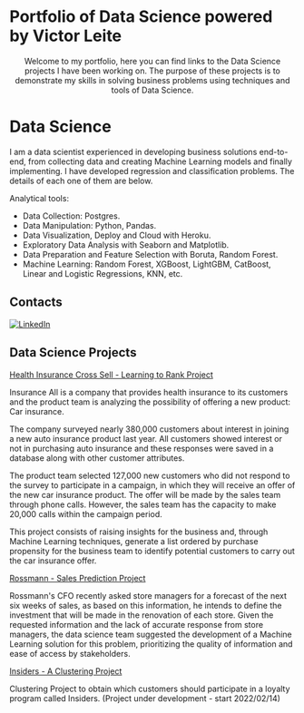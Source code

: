 # Portfolio of Data Science powered by Victor Leite

<p align=center>
Welcome to my portfolio, here you can find links to the Data Science projects I have been working on. The purpose of these projects is to demonstrate my skills in solving business problems using techniques and tools of Data Science.
</p>


# Data Science

I am a data scientist experienced in developing business solutions end-to-end, from collecting data and creating Machine Learning models and finally implementing.
I have developed regression and classification problems. The details of each one of them are below.

Analytical tools:
- Data Collection: Postgres.
- Data Manipulation: Python, Pandas.
- Data Visualization, Deploy and Cloud with Heroku.
- Exploratory Data Analysis with Seaborn and Matplotlib.
- Data Preparation and Feature Selection with Boruta, Random Forest.
- Machine Learning: Random Forest, XGBoost, LightGBM, CatBoost, Linear and Logistic Regressions, KNN, etc.

## Contacts



[<img alt="LinkedIn" src="https://img.shields.io/badge/LinkedIn-0077B5?style=for-the-badge&logo=linkedin&logoColor=white"/>](https://www.linkedin.com/in/lbvictor)

## Data Science Projects

[Health Insurance Cross Sell - Learning to Rank Project](https://github.com/lbVictor/Health_Insurance_Cross_Sell)

Insurance All is a company that provides health insurance to its customers and the product team is analyzing the possibility of offering a new product: Car insurance.

The company surveyed nearly 380,000 customers about interest in joining a new auto insurance product last year. All customers showed interest or not in purchasing auto insurance and these responses were saved in a database along with other customer attributes.

The product team selected 127,000 new customers who did not respond to the survey to participate in a campaign, in which they will receive an offer of the new car insurance product. The offer will be made by the sales team through phone calls. However, the sales team has the capacity to make 20,000 calls within the campaign period.

This project consists of raising insights for the business and, through Machine Learning techniques, generate a list ordered by purchase propensity for the business team to identify potential customers to carry out the car insurance offer.

[Rossmann - Sales Prediction Project](https://github.com/lbVictor/Sales_Prediction)

Rossmann's CFO recently asked store managers for a forecast of the next six weeks of sales, as based on this information, he intends to define the investment that will be made in the renovation of each store. Given the requested information and the lack of accurate response from store managers, the data science team suggested the development of a Machine Learning solution for this problem, prioritizing the quality of information and ease of access by stakeholders.


[Insiders - A Clustering Project](https://github.com/lbVictor/Insiders_Clustering)

Clustering Project to obtain which customers should participate in a loyalty program called Insiders. (Project under development - start 2022/02/14)


<!--
**lbVictor/lbVictor** is a ✨ _special_ ✨ repository because its `README.md` (this file) appears on your GitHub profile.

Here are some ideas to get you started:

- 🔭 I’m currently working on ...
- 🌱 I’m currently learning ...
- 👯 I’m looking to collaborate on ...
- 🤔 I’m looking for help with ...
- 💬 Ask me about ...
- 📫 How to reach me: ...
- 😄 Pronouns: ...
- ⚡ Fun fact: ...
-->

